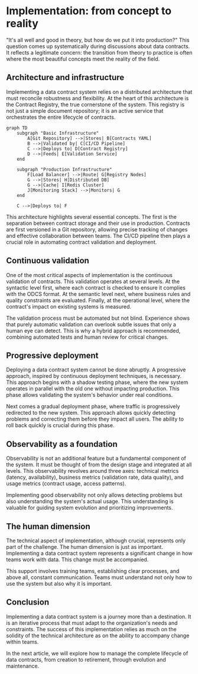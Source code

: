 # Implementation: from concept to reality

"It's all well and good in theory, but how do we put it into production?" This question comes up systematically during discussions about data contracts. It reflects a legitimate concern: the transition from theory to practice is often where the most beautiful concepts meet the reality of the field.

## Architecture and infrastructure

Implementing a data contract system relies on a distributed architecture that must reconcile robustness and flexibility. At the heart of this architecture is the Contract Registry, the true cornerstone of the system. This registry is not just a simple document repository; it is an active service that orchestrates the entire lifecycle of contracts.

```mermaid
graph TD
    subgraph "Basic Infrastructure"
        A[Git Repository] -->|Stores| B[Contracts YAML]
        B -->|Validated by| C[CI/CD Pipeline]
        C -->|Deploys to| D[Contract Registry]
        D -->|Feeds| E[Validation Service]
    end
    
    subgraph "Production Infrastructure"
        F[Load Balancer] -->|Route| G[Registry Nodes]
        G -->|Stores| H[Distributed DB]
        G -->|Cache| I[Redis Cluster]
        J[Monitoring Stack] -->|Monitors| G
    end
    
    C -->|Deploys to| F
```

This architecture highlights several essential concepts. The first is the separation between contract storage and their use in production. Contracts are first versioned in a Git repository, allowing precise tracking of changes and effective collaboration between teams. The CI/CD pipeline then plays a crucial role in automating contract validation and deployment.

## Continuous validation

One of the most critical aspects of implementation is the continuous validation of contracts. This validation operates at several levels. At the syntactic level first, where each contract is checked to ensure it complies with the ODCS format. At the semantic level next, where business rules and quality constraints are evaluated. Finally, at the operational level, where the contract's impact on existing systems is measured.

The validation process must be automated but not blind. Experience shows that purely automatic validation can overlook subtle issues that only a human eye can detect. This is why a hybrid approach is recommended, combining automated tests and human review for critical changes.

## Progressive deployment

Deploying a data contract system cannot be done abruptly. A progressive approach, inspired by continuous deployment techniques, is necessary. This approach begins with a shadow testing phase, where the new system operates in parallel with the old one without impacting production. This phase allows validating the system's behavior under real conditions.

Next comes a gradual deployment phase, where traffic is progressively redirected to the new system. This approach allows quickly detecting problems and correcting them before they impact all users. The ability to roll back quickly is crucial during this phase.

## Observability as a foundation

Observability is not an additional feature but a fundamental component of the system. It must be thought of from the design stage and integrated at all levels. This observability revolves around three axes: technical metrics (latency, availability), business metrics (validation rate, data quality), and usage metrics (contract usage, access patterns).

Implementing good observability not only allows detecting problems but also understanding the system's actual usage. This understanding is valuable for guiding system evolution and prioritizing improvements.

## The human dimension

The technical aspect of implementation, although crucial, represents only part of the challenge. The human dimension is just as important. Implementing a data contract system represents a significant change in how teams work with data. This change must be accompanied.

This support involves training teams, establishing clear processes, and above all, constant communication. Teams must understand not only how to use the system but also why it is important.

## Conclusion

Implementing a data contract system is a journey more than a destination. It is an iterative process that must adapt to the organization's needs and constraints. The success of this implementation relies as much on the solidity of the technical architecture as on the ability to accompany change within teams.

In the next article, we will explore how to manage the complete lifecycle of data contracts, from creation to retirement, through evolution and maintenance. 